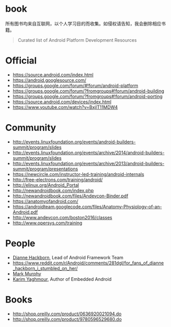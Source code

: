 # book
所有图书均来自互联网，以个人学习目的而收集。如侵权请告知，我会删除相应书籍。

> Curated list of Android Platform Development Resources

# Official

* https://source.android.com/index.html
* https://android.googlesource.com/
* https://groups.google.com/forum/#!forum/android-platform
* https://groups.google.com/forum/?fromgroups#!forum/android-building
* https://groups.google.com/forum/?fromgroups#!forum/android-porting
* https://source.android.com/devices/index.html
* https://www.youtube.com/watch?v=BxjlT11MDW4

# Community

* http://events.linuxfoundation.org/events/android-builders-summit/program/slides
* http://events.linuxfoundation.org/events/archive/2014/android-builders-summit/program/slides
* http://events.linuxfoundation.org/events/archive/2013/android-builders-summit/program/presentations
* https://newcircle.com/instructor-led-training/android-internals
* http://free-electrons.com/training/android/
* http://elinux.org/Android_Portal
* http://newandroidbook.com/index.php
* http://newandroidbook.com/files/Andevcon-Binder.pdf
* https://anatomyofandroid.com/
* https://androidteam.googlecode.com/files/Anatomy-Physiology-of-an-Android.pdf
* http://www.andevcon.com/boston2016/classes
* http://www.opersys.com/training

# People

* [Dianne Hackborn](https://plus.google.com/105051985738280261832), Lead of Android Framework Team
 * https://www.reddit.com/r/Android/comments/281dgl/for_fans_of_dianne_hackborn_i_stumbled_on_her/
* [Mark Murphy](https://stackoverflow.com/users/115145/commonsware)
* [Karim Yaghmour](http://www.oreilly.com/pub/au/1113), Author of Embedded Android

# Books

* http://shop.oreilly.com/product/0636920021094.do
* http://shop.oreilly.com/product/9780596529680.do
